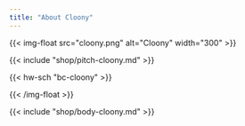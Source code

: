 ```yaml
---
title: "About Cloony"
---
```


{{< img-float src="cloony.png" alt="Cloony" width="300" >}}

{{< include "shop/pitch-cloony.md" >}}

{{< hw-sch "bc-cloony" >}}

{{< /img-float >}}

{{< include "shop/body-cloony.md" >}}
